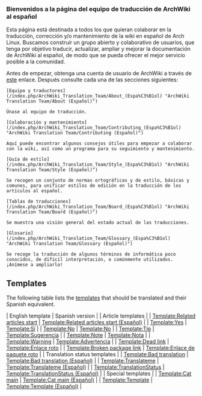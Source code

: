 ### Bienvenidos a la página del equipo de traducción de ArchWiki al español

Esta página está destinada a todos los que quieran colaborar en la traducción, corrección y/o mantenimiento de la wiki en español de Arch Linux. Buscamos construir un grupo abierto y colaborativo de usuarios, que tenga por objetivo traducir, actualizar, ampliar y mejorar la documentación de ArchWiki al español, de modo que se pueda ofrecer el mejor servicio posible a la comunidad.

Antes de empezar, obtenga una cuenta de usuario de ArchWiki a través de [este](/index.php/Special:UserLogin "Special:UserLogin") enlace. Después consulte cada una de las secciones siguientes:

	[Equipo y traductores](/index.php/ArchWiki_Translation_Team/About_(Espa%C3%B1ol) "ArchWiki Translation Team/About (Español)")

	Únase al equipo de traducción.

	[Colaboración y mantenimiento](/index.php/ArchWiki_Translation_Team/Contributing_(Espa%C3%B1ol) "ArchWiki Translation Team/Contributing (Español)")

	Aquí puede encontrar algunos consejos útiles para empezar a colaborar con la wiki, así como un programa para su seguimiento y mantenimiento.

	[Guía de estilo](/index.php/ArchWiki_Translation_Team/Style_(Espa%C3%B1ol) "ArchWiki Translation Team/Style (Español)")

	Se recogen un conjunto de normas ortográficas y de estilo, básicas y comunes, para unificar estilos de edición en la traducción de los artículos al español.

	[Tablas de traducciones](/index.php/ArchWiki_Translation_Team/Board_(Espa%C3%B1ol) "ArchWiki Translation Team/Board (Español)")

	Se muestra una visión general del estado actual de las traducciones.

	[Glosario](/index.php/ArchWiki_Translation_Team/Glossary_(Espa%C3%B1ol) "ArchWiki Translation Team/Glossary (Español)")

	Se recoge la traducción de algunos términos de informática poco conocidos, de difícil interpretación, o comúnmente utilizados. ¡Anímese a ampliarlo!

## Templates

The following table lists the [templates](/index.php/Help:Template_(Espa%C3%B1ol) "Help:Template (Español)") that should be translated and their Spanish equivalent.

| English template | Spanish version |
| Article templates |
| [Template:Related articles start](/index.php/Template:Related_articles_start "Template:Related articles start") | [Template:Related articles start (Español)](/index.php/Template:Related_articles_start_(Espa%C3%B1ol) "Template:Related articles start (Español)") |
| [Template:Yes](/index.php/Template:Yes "Template:Yes") | [Template:Sí](/index.php/Template:S%C3%AD "Template:Sí") |
| [Template:No](/index.php/Template:No "Template:No") | [Template:No](/index.php/Template:No "Template:No") |
| [Template:Tip](/index.php/Template:Tip "Template:Tip") | [Template:Sugerencia](/index.php/Template:Sugerencia "Template:Sugerencia") |
| [Template:Note](/index.php/Template:Note "Template:Note") | [Template:Nota](/index.php/Template:Nota "Template:Nota") |
| [Template:Warning](/index.php/Template:Warning "Template:Warning") | [Template:Advertencia](/index.php/Template:Advertencia "Template:Advertencia") |
| [Template:Dead link](/index.php/Template:Dead_link "Template:Dead link") | [Template:Enlace roto](/index.php/Template:Enlace_roto "Template:Enlace roto") |
| [Template:Broken package link](/index.php/Template:Broken_package_link "Template:Broken package link") | [Template:Enlace de paquete roto](/index.php/Template:Enlace_de_paquete_roto "Template:Enlace de paquete roto") |
| Translation status templates |
| [Template:Bad translation](/index.php/Template:Bad_translation "Template:Bad translation") | [Template:Bad translation (Español)](/index.php/Template:Bad_translation_(Espa%C3%B1ol) "Template:Bad translation (Español)") |
| [Template:Translateme](/index.php/Template:Translateme "Template:Translateme") | [Template:Translateme (Español)](/index.php/Template:Translateme_(Espa%C3%B1ol) "Template:Translateme (Español)") |
| [Template:TranslationStatus](/index.php/Template:TranslationStatus "Template:TranslationStatus") | [Template:TranslationStatus (Español)](/index.php/Template:TranslationStatus_(Espa%C3%B1ol) "Template:TranslationStatus (Español)") |
| Special templates |
| [Template:Cat main](/index.php/Template:Cat_main "Template:Cat main") | [Template:Cat main (Español)](/index.php/Template:Cat_main_(Espa%C3%B1ol) "Template:Cat main (Español)") |
| [Template:Template](/index.php/Template:Template "Template:Template") | [Template:Template (Español)](/index.php/Template:Template_(Espa%C3%B1ol) "Template:Template (Español)") |